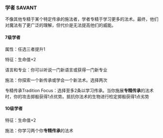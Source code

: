 ### 学者 SAVANT

不像其他专精于某个特定传承的施法者，学者专精于学习更多的法术。最终，他们对魔法有了更广泛的理解，但代价是无法提高他们的威能。

#### 7级学者

属性：任选三者提升1

特征：生命值+2

语言和专业：你可以听说一门新语言或获得一门新专业

施法：你探索一个新传承或学会一个新法术。选择两次

专精传承Tradition
Focus：选择至多2条以学习传承。当你施展**专精传承**的法术时，你的攻击掷骰获得1点优势。抵抗你法术的生物进行检定掷骰获得1点劣势

#### 10级学者

特征：生命值+2

施法：你学习两个你**专精传承**的法术
